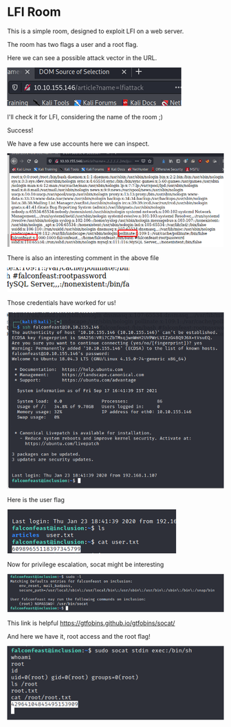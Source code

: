 # LFI Room

This is a simple room, designed to exploit LFI on a web server.

The room has two flags a user and a root flag.

Here we can see a possible attack vector in the URL.

![9757e51db6fa0bad54ac994971ed19f7.png](images/fe7c41dbfd8d4bb1ba19991c81a11da0.png)

I'll check it for LFI, considering the name of the room ;)

Success!

We have a few use accounts here we can inspect.

![27d7f7fd7e3818df592a48ae80e24a09.png](images/f5d2f8e5682b4b8c8738182f5dbe9ce7.png)

There is also an interesting comment in the above file

![84a9cec1228f0cf5168f532bfa755a3b.png](images/1fad47c5b94541edb6c3abb0e2f04d8e.png)

Those credentials have worked for us!

![8a8c8c878f2178981d365d5cc3ba3ca2.png](images/5dda1259443d48ae8a53a0bb58d05ac5.png)

Here is the user flag

![054959b203dfadcabfa55e098aa98a61.png](images/2d518dc097304830bd3189aeff982660.png)

Now for privilege escalation, socat might be interesting

![9e23aa29b0eec8d7da529434f1cc0d00.png](images/763ab4b0edaf45b3b785521bf218be0e.png)

This link is helpful https://gtfobins.github.io/gtfobins/socat/

And here we have it, root access and the root flag!

![3240ea77298ff8c39d4d4ba99857f47f.png](images/39ae9f770afc475e8f7e3d3e774f46ce.png)